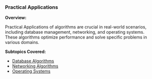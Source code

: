 ### **Practical Applications**

**Overview:**

Practical Applications of algorithms are crucial in real-world scenarios, including database management, networking, and operating systems. These algorithms optimize performance and solve specific problems in various domains.

**Subtopics Covered:**

- [Database Algorithms](./Database_Algorithms/README.md)
- [Networking Algorithms](./Networking_Algorithms/README.md)
- [Operating Systems](./Operating_Systems/README.md)
